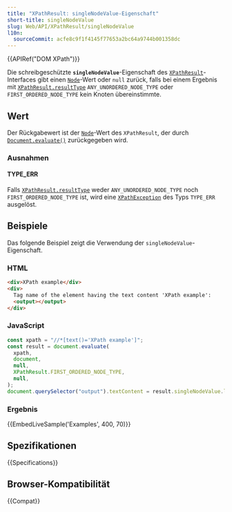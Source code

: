 ```yaml
---
title: "XPathResult: singleNodeValue-Eigenschaft"
short-title: singleNodeValue
slug: Web/API/XPathResult/singleNodeValue
l10n:
  sourceCommit: acfe8c9f1f4145f77653a2bc64a9744b001358dc
---
```


{{APIRef("DOM XPath")}}

Die schreibgeschützte **`singleNodeValue`**-Eigenschaft des [`XPathResult`](/de/docs/Web/API/XPathResult)-Interfaces gibt einen [`Node`](/de/docs/Web/API/Node)-Wert oder `null` zurück, falls bei einem Ergebnis mit [`XPathResult.resultType`](/de/docs/Web/API/XPathResult/resultType) `ANY_UNORDERED_NODE_TYPE` oder `FIRST_ORDERED_NODE_TYPE` kein Knoten übereinstimmte.

## Wert

Der Rückgabewert ist der [`Node`](/de/docs/Web/API/Node)-Wert des `XPathResult`, der durch [`Document.evaluate()`](/de/docs/Web/API/Document/evaluate) zurückgegeben wird.

### Ausnahmen

#### TYPE_ERR

Falls [`XPathResult.resultType`](/de/docs/Web/API/XPathResult/resultType) weder `ANY_UNORDERED_NODE_TYPE` noch `FIRST_ORDERED_NODE_TYPE` ist, wird eine [`XPathException`](/de/docs/Web/API/XPathException) des Typs `TYPE_ERR` ausgelöst.

## Beispiele

Das folgende Beispiel zeigt die Verwendung der `singleNodeValue`-Eigenschaft.

### HTML

```html
<div>XPath example</div>
<div>
  Tag name of the element having the text content 'XPath example':
  <output></output>
</div>
```

### JavaScript

```js
const xpath = "//*[text()='XPath example']";
const result = document.evaluate(
  xpath,
  document,
  null,
  XPathResult.FIRST_ORDERED_NODE_TYPE,
  null,
);
document.querySelector("output").textContent = result.singleNodeValue.localName;
```

### Ergebnis

{{EmbedLiveSample('Examples', 400, 70)}}

## Spezifikationen

{{Specifications}}

## Browser-Kompatibilität

{{Compat}}
